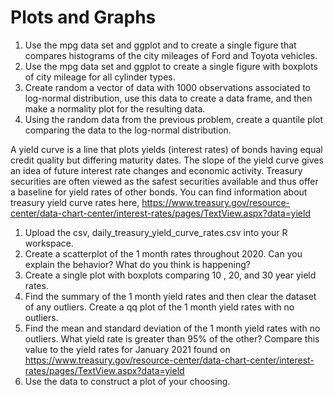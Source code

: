 # Plots and Graphs

1. Use the mpg data set and ggplot and to create a single figure that compares histograms of the city mileages of Ford and Toyota vehicles.
2. Use the mpg data set and ggplot to create a single figure with boxplots of city mileage for all cylinder types.
3. Create random a vector of data with 1000 observations associated to log-normal distribution, use this data to create a data frame, and then make a normality plot for the resulting data.
4. Using the random data from the previous problem, create a quantile plot comparing the data to the log-normal distribution.


A yield curve is a line that plots yields (interest rates) of bonds having equal credit quality but differing maturity dates. The slope of the yield curve gives an idea of future interest rate changes and economic activity. Treasury securities are often viewed as the safest securities available and thus offer a baseline for yield rates of other bonds. You can find information about treasury yield curve rates here, https://www.treasury.gov/resource-center/data-chart-center/interest-rates/pages/TextView.aspx?data=yield

1. Upload the csv, daily_treasury_yield_curve_rates.csv into your R workspace.
2. Create a scatterplot of the 1 month rates throughout 2020. Can you explain the behavior? What do you think is happening?
3. Create a single plot with boxplots comparing 10 , 20, and 30 year yield rates.
4. Find the summary of the 1 month yield rates and then clear the dataset of any outliers. Create a qq plot of the 1 month yield rates with no outliers. 
5. Find the mean and standard deviation of the 1 month yield rates with no outliers. What yield rate is greater than 95% of the other? Compare this value to the yield rates for January 2021 found on https://www.treasury.gov/resource-center/data-chart-center/interest-rates/pages/TextView.aspx?data=yield
6. Use the data to construct a plot of your choosing.
